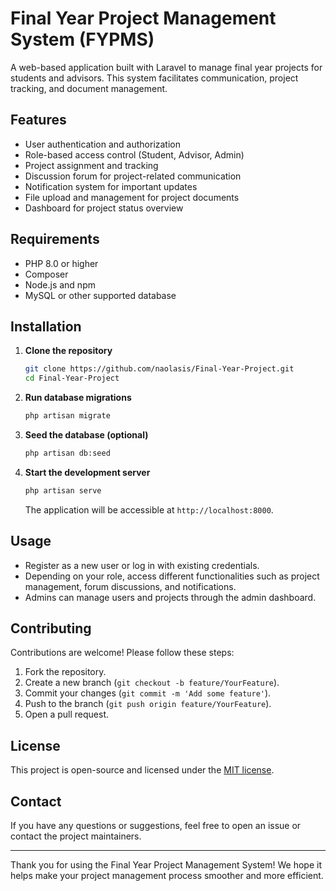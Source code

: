 

# Final Year Project Management System (FYPMS)

A web-based application built with Laravel to manage final year projects for students and advisors. This system facilitates communication, project tracking, and document management.

## Features

- User authentication and authorization
- Role-based access control (Student, Advisor, Admin)
- Project assignment and tracking
- Discussion forum for project-related communication
- Notification system for important updates
- File upload and management for project documents
- Dashboard for project status overview

## Requirements

- PHP 8.0 or higher
- Composer
- Node.js and npm
- MySQL or other supported database

## Installation

1. **Clone the repository**
   ```sh
   git clone https://github.com/naolasis/Final-Year-Project.git
   cd Final-Year-Project
   ```

2. **Run database migrations**
   ```sh
   php artisan migrate
   ```

3. **Seed the database (optional)**
   ```sh
   php artisan db:seed
   ```

4. **Start the development server**
   ```sh
   php artisan serve
   ```
   The application will be accessible at `http://localhost:8000`.

## Usage

- Register as a new user or log in with existing credentials.
- Depending on your role, access different functionalities such as project management, forum discussions, and notifications.
- Admins can manage users and projects through the admin dashboard.

## Contributing

Contributions are welcome! Please follow these steps:

1. Fork the repository.
2. Create a new branch (`git checkout -b feature/YourFeature`).
3. Commit your changes (`git commit -m 'Add some feature'`).
4. Push to the branch (`git push origin feature/YourFeature`).
5. Open a pull request.

## License

This project is open-source and licensed under the [MIT license](LICENSE).

## Contact

If you have any questions or suggestions, feel free to open an issue or contact the project maintainers.

---

Thank you for using the Final Year Project Management System! We hope it helps make your project management process smoother and more efficient.
```
